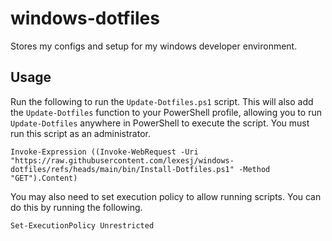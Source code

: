 # windows-dotfiles

Stores my configs and setup for my windows developer environment.

## Usage

Run the following to run the `Update-Dotfiles.ps1` script. This will also add the `Update-Dotfiles` function to your PowerShell profile, allowing you to run `Update-Dotfiles` anywhere in PowerShell to execute the script. You must run this script as an administrator.

```pwsh
Invoke-Expression ((Invoke-WebRequest -Uri "https://raw.githubusercontent.com/lexesj/windows-dotfiles/refs/heads/main/bin/Install-Dotfiles.ps1" -Method "GET").Content)
```

You may also need to set execution policy to allow running scripts. You can do this by running the following.

```pwsh
Set-ExecutionPolicy Unrestricted
```

